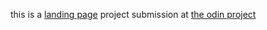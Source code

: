 this is a [landing page](https://www.theodinproject.com/lessons/foundations-landing-page) project submission at [the odin project](https://www.theodinproject.com/lessons/foundations-landing-page)

